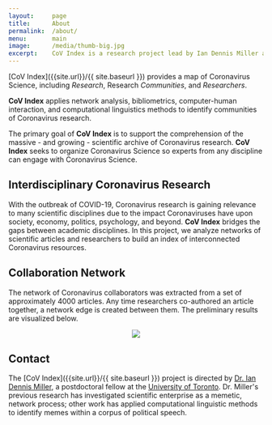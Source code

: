 ```yaml
---
layout:     page
title:      About
permalink:  /about/
menu:       main
image:      /media/thumb-big.jpg
excerpt:    CoV Index is a research project lead by Ian Dennis Miller at the University of Toronto
---
```


[CoV Index]({{site.url}}/{{ site.baseurl }}) provides a map of Coronavirus Science, including *Research*, Research *Communities*, and *Researchers*.

**CoV Index** applies network analysis, bibliometrics, computer-human interaction, and computational linguistics methods to identify communities of Coronavirus research.

The primary goal of **CoV Index** is to support the comprehension of the massive - and growing - scientific archive of Coronavirus research.
**CoV Index** seeks to organize Coronavirus Science so experts from any discipline can engage with Coronavirus Science.

## Interdisciplinary Coronavirus Research

With the outbreak of COVID-19, Coronavirus research is gaining relevance to many scientific disciplines due to the impact Coronaviruses have upon society, economy, politics, psychology, and beyond.
**CoV Index** bridges the gaps between academic disciplines.
In this project, we analyze networks of scientific articles and researchers to build an index of interconnected Coronavirus resources.

## Collaboration Network

The network of Coronavirus collaborators was extracted from a set of approximately 4000 articles.
Any time researchers co-authored an article together, a network edge is created between them.
The preliminary results are visualized below.

<p align="center">
    <img src="{{ site.baseurl }}/media/net/coronavirus-collaboration-network.jpg">
</p>

## Contact

The [CoV Index]({{site.url}}/{{ site.baseurl }}) project is directed by [Dr. Ian Dennis Miller](https://twitter.com/iandennismiller), a postdoctoral fellow at the [University of Toronto](http://imiller.utsc.utoronto.ca).
Dr. Miller's previous research has investigated scientific enterprise as a memetic, network process; other work has applied computational linguistic methods to identify memes within a corpus of political speech.

